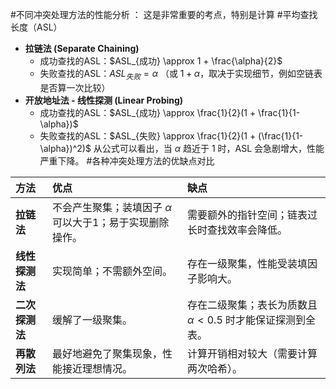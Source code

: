 #不同冲突处理方法的性能分析 ：
	这是非常重要的考点，特别是计算 #平均查找长度（ASL）
*   **拉链法 (Separate Chaining)**
	*   成功查找的ASL：$ASL_{成功} \approx 1 + \frac{\alpha}{2}$
	*   失败查找的ASL：$ASL_{失败} = \alpha$ （或 $1+\alpha$，取决于实现细节，例如空链表是否算一次比较）
*   **开放地址法 - 线性探测 (Linear Probing)**
	*   成功查找的ASL：$ASL_{成功} \approx \frac{1}{2}(1 + \frac{1}{1-\alpha})$
	*   失败查找的ASL：$ASL_{失败} \approx \frac{1}{2}(1 + (\frac{1}{1-\alpha})^2)$
	从公式可以看出，当 $\alpha$ 趋近于 1 时，ASL 会急剧增大，性能严重下降。
#各种冲突处理方法的优缺点对比 

| 方法        | 优点                                   | 缺点                                       |
| :-------- | :----------------------------------- | :--------------------------------------- |
| **拉链法**   | 不会产生聚集；装填因子 $\alpha$ 可以大于1；易于实现删除操作。 | 需要额外的指针空间；链表过长时查找效率会降低。                  |
| **线性探测法** | 实现简单；不需额外空间。                         | 存在一级聚集，性能受装填因子影响大。                       |
| **二次探测法** | 缓解了一级聚集。                             | 存在二级聚集；表长为质数且 $\alpha < 0.5$ 时才能保证探测到全表。 |
| **再散列法**  | 最好地避免了聚集现象，性能接近理想情况。                 | 计算开销相对较大（需要计算两次哈希）。                      |
  